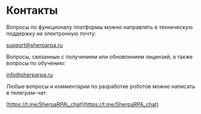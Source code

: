 # Контакты

Вопросы по функционалу платформы можно направлять в техническую поддержку на электронную почту:

[support@sherparpa.ru ](mailto:support@sherparpa.ru)

Вопросы, связанные с получением или обновлением лицензий, а также вопросы по обучению:

[info@sherparpa.ru](mailto:info@sherparpa.ru)

Любые вопросы и комментарии по разработке роботов можно написать в телеграм-чат:

[https://t.me/SherpaRPA\_chat](https://t.me/SherpaRPA_chat)

